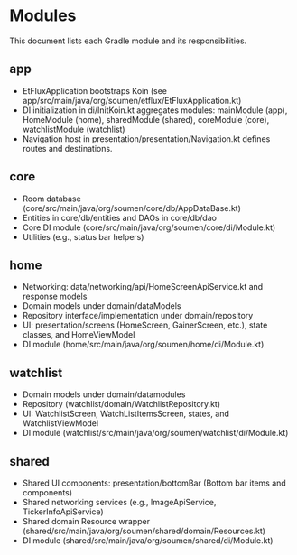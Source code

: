 # Modules

This document lists each Gradle module and its responsibilities.

## app
- EtFluxApplication bootstraps Koin (see app/src/main/java/org/soumen/etflux/EtFluxApplication.kt)
- DI initialization in di/InitKoin.kt aggregates modules: mainModule (app), HomeModule (home), sharedModule (shared), coreModule (core), watchlistModule (watchlist)
- Navigation host in presentation/presentation/Navigation.kt defines routes and destinations.

## core
- Room database (core/src/main/java/org/soumen/core/db/AppDataBase.kt)
- Entities in core/db/entities and DAOs in core/db/dao
- Core DI module (core/src/main/java/org/soumen/core/di/Module.kt)
- Utilities (e.g., status bar helpers)

## home
- Networking: data/networking/api/HomeScreenApiService.kt and response models
- Domain models under domain/dataModels
- Repository interface/implementation under domain/repository
- UI: presentation/screens (HomeScreen, GainerScreen, etc.), state classes, and HomeViewModel
- DI module (home/src/main/java/org/soumen/home/di/Module.kt)

## watchlist
- Domain models under domain/datamodules
- Repository (watchlist/domain/WatchlistRepository.kt)
- UI: WatchlistScreen, WatchListItemsScreen, states, and WatchlistViewModel
- DI module (watchlist/src/main/java/org/soumen/watchlist/di/Module.kt)

## shared
- Shared UI components: presentation/bottomBar (Bottom bar items and components)
- Shared networking services (e.g., ImageApiService, TickerInfoApiService)
- Shared domain Resource wrapper (shared/src/main/java/org/soumen/shared/domain/Resources.kt)
- DI module (shared/src/main/java/org/soumen/shared/di/Module.kt)
